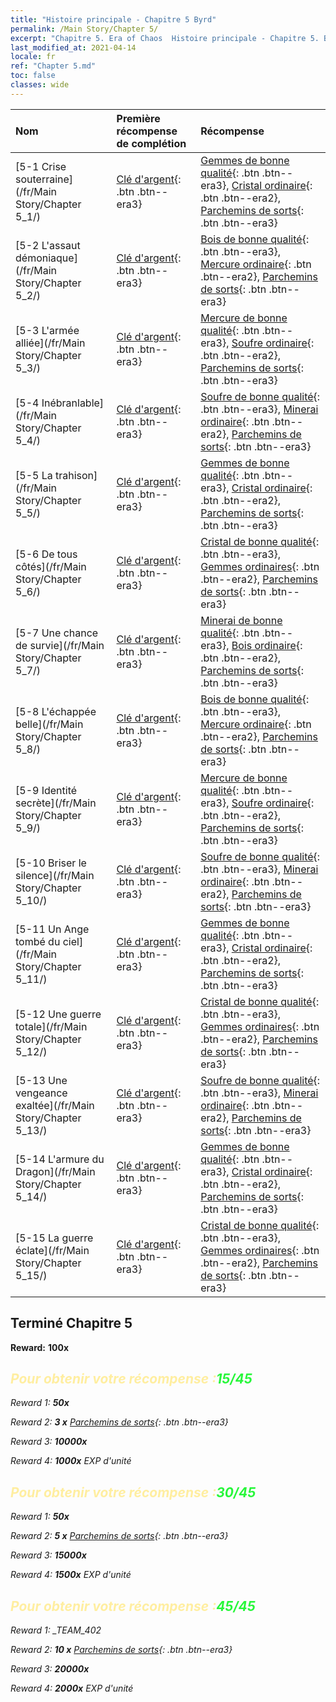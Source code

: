 ```yaml
---
title: "Histoire principale - Chapitre 5 Byrd"
permalink: /Main Story/Chapter 5/
excerpt: "Chapitre 5. Era of Chaos  Histoire principale - Chapitre 5. Byrd"
last_modified_at: 2021-04-14
locale: fr
ref: "Chapter 5.md"
toc: false
classes: wide
---
```


  | Nom |  Première récompense de complétion | Récompense |
  |:------------|:------------|:------------| 
  | [5-1 Crise souterraine](/fr/Main Story/Chapter 5_1/) | [Clé d'argent](/fr/Items/con_693/){: .btn .btn--era3} | [Gemmes de bonne qualité](/fr/Items/mat_16/){: .btn .btn--era3}, [Cristal ordinaire](/fr/Items/mat_11/){: .btn .btn--era2}, [Parchemins de sorts](/fr/Items/con_694/){: .btn .btn--era3} |
  | [5-2 L'assaut démoniaque](/fr/Main Story/Chapter 5_2/) | [Clé d'argent](/fr/Items/con_693/){: .btn .btn--era3} | [Bois de bonne qualité](/fr/Items/mat_13/){: .btn .btn--era3}, [Mercure ordinaire](/fr/Items/mat_8/){: .btn .btn--era2}, [Parchemins de sorts](/fr/Items/con_694/){: .btn .btn--era3} |
  | [5-3 L'armée alliée](/fr/Main Story/Chapter 5_3/) | [Clé d'argent](/fr/Items/con_693/){: .btn .btn--era3} | [Mercure de bonne qualité](/fr/Items/mat_14/){: .btn .btn--era3}, [Soufre ordinaire](/fr/Items/mat_9/){: .btn .btn--era2}, [Parchemins de sorts](/fr/Items/con_694/){: .btn .btn--era3} |
  | [5-4 Inébranlable](/fr/Main Story/Chapter 5_4/) | [Clé d'argent](/fr/Items/con_693/){: .btn .btn--era3} | [Soufre de bonne qualité](/fr/Items/mat_15/){: .btn .btn--era3}, [Minerai ordinaire](/fr/Items/mat_6/){: .btn .btn--era2}, [Parchemins de sorts](/fr/Items/con_694/){: .btn .btn--era3} |
  | [5-5 La trahison](/fr/Main Story/Chapter 5_5/) | [Clé d'argent](/fr/Items/con_693/){: .btn .btn--era3} | [Gemmes de bonne qualité](/fr/Items/mat_16/){: .btn .btn--era3}, [Cristal ordinaire](/fr/Items/mat_11/){: .btn .btn--era2}, [Parchemins de sorts](/fr/Items/con_694/){: .btn .btn--era3} |
  | [5-6 De tous côtés](/fr/Main Story/Chapter 5_6/) | [Clé d'argent](/fr/Items/con_693/){: .btn .btn--era3} | [Cristal de bonne qualité](/fr/Items/mat_17/){: .btn .btn--era3}, [Gemmes ordinaires](/fr/Items/mat_10/){: .btn .btn--era2}, [Parchemins de sorts](/fr/Items/con_694/){: .btn .btn--era3} |
  | [5-7 Une chance de survie](/fr/Main Story/Chapter 5_7/) | [Clé d'argent](/fr/Items/con_693/){: .btn .btn--era3} | [Minerai de bonne qualité](/fr/Items/mat_12/){: .btn .btn--era3}, [Bois ordinaire](/fr/Items/mat_7/){: .btn .btn--era2}, [Parchemins de sorts](/fr/Items/con_694/){: .btn .btn--era3} |
  | [5-8 L'échappée belle](/fr/Main Story/Chapter 5_8/) | [Clé d'argent](/fr/Items/con_693/){: .btn .btn--era3} | [Bois de bonne qualité](/fr/Items/mat_13/){: .btn .btn--era3}, [Mercure ordinaire](/fr/Items/mat_8/){: .btn .btn--era2}, [Parchemins de sorts](/fr/Items/con_694/){: .btn .btn--era3} |
  | [5-9 Identité secrète](/fr/Main Story/Chapter 5_9/) | [Clé d'argent](/fr/Items/con_693/){: .btn .btn--era3} | [Mercure de bonne qualité](/fr/Items/mat_14/){: .btn .btn--era3}, [Soufre ordinaire](/fr/Items/mat_9/){: .btn .btn--era2}, [Parchemins de sorts](/fr/Items/con_694/){: .btn .btn--era3} |
  | [5-10 Briser le silence](/fr/Main Story/Chapter 5_10/) | [Clé d'argent](/fr/Items/con_693/){: .btn .btn--era3} | [Soufre de bonne qualité](/fr/Items/mat_15/){: .btn .btn--era3}, [Minerai ordinaire](/fr/Items/mat_6/){: .btn .btn--era2}, [Parchemins de sorts](/fr/Items/con_694/){: .btn .btn--era3} |
  | [5-11 Un Ange tombé du ciel](/fr/Main Story/Chapter 5_11/) | [Clé d'argent](/fr/Items/con_693/){: .btn .btn--era3} | [Gemmes de bonne qualité](/fr/Items/mat_16/){: .btn .btn--era3}, [Cristal ordinaire](/fr/Items/mat_11/){: .btn .btn--era2}, [Parchemins de sorts](/fr/Items/con_694/){: .btn .btn--era3} |
  | [5-12 Une guerre totale](/fr/Main Story/Chapter 5_12/) | [Clé d'argent](/fr/Items/con_693/){: .btn .btn--era3} | [Cristal de bonne qualité](/fr/Items/mat_17/){: .btn .btn--era3}, [Gemmes ordinaires](/fr/Items/mat_10/){: .btn .btn--era2}, [Parchemins de sorts](/fr/Items/con_694/){: .btn .btn--era3} |
  | [5-13 Une vengeance exaltée](/fr/Main Story/Chapter 5_13/) | [Clé d'argent](/fr/Items/con_693/){: .btn .btn--era3} | [Soufre de bonne qualité](/fr/Items/mat_15/){: .btn .btn--era3}, [Minerai ordinaire](/fr/Items/mat_6/){: .btn .btn--era2}, [Parchemins de sorts](/fr/Items/con_694/){: .btn .btn--era3} |
  | [5-14 L'armure du Dragon](/fr/Main Story/Chapter 5_14/) | [Clé d'argent](/fr/Items/con_693/){: .btn .btn--era3} | [Gemmes de bonne qualité](/fr/Items/mat_16/){: .btn .btn--era3}, [Cristal ordinaire](/fr/Items/mat_11/){: .btn .btn--era2}, [Parchemins de sorts](/fr/Items/con_694/){: .btn .btn--era3} |
  | [5-15 La guerre éclate](/fr/Main Story/Chapter 5_15/) | [Clé d'argent](/fr/Items/con_693/){: .btn .btn--era3} | [Cristal de bonne qualité](/fr/Items/mat_17/){: .btn .btn--era3}, [Gemmes ordinaires](/fr/Items/mat_10/){: .btn .btn--era2}, [Parchemins de sorts](/fr/Items/con_694/){: .btn .btn--era3} |


## Terminé Chapitre 5

 **Reward:**  **100x** <i class="fas fa-gem"/>



## <span style="color: #ffeea0">Pour obtenir votre récompense :</span><span style="color: #27f73a">15/45</span>

 Reward 1:  **50x** <i class="fas fa-gem"/>

 Reward 2: **3 x** [Parchemins de sorts](/fr/Items/con_694/){: .btn .btn--era3}

 Reward 3:  **10000x** <i class="fas fa-coins"/>

 Reward 4:  **1000x** EXP d'unité



## <span style="color: #ffeea0">Pour obtenir votre récompense :</span><span style="color: #27f73a">30/45</span>

 Reward 1:  **50x** <i class="fas fa-gem"/>

 Reward 2: **5 x** [Parchemins de sorts](/fr/Items/con_694/){: .btn .btn--era3}

 Reward 3:  **15000x** <i class="fas fa-coins"/>

 Reward 4:  **1500x** EXP d'unité



## <span style="color: #ffeea0">Pour obtenir votre récompense :</span><span style="color: #27f73a">45/45</span>

 Reward 1: _TEAM_402

 Reward 2: **10 x** [Parchemins de sorts](/fr/Items/con_694/){: .btn .btn--era3}

 Reward 3:  **20000x** <i class="fas fa-coins"/>

 Reward 4:  **2000x** EXP d'unité

